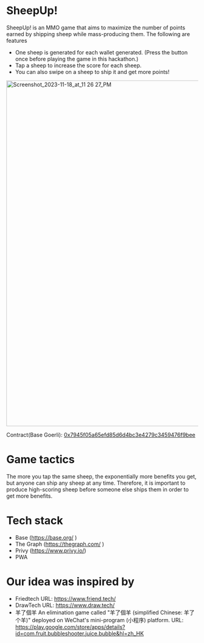 # SheepUp!
SheepUp! is an MMO game that aims to maximize the number of points earned by shipping sheep while mass-producing them.
The following are features

- One sheep is generated for each wallet generated. (Press the button once before playing the game in this hackathon.)
- Tap a sheep to increase the score for each sheep.
- You can also swipe on a sheep to ship it and get more points!



<img width="905" alt="Screenshot_2023-11-18_at_11 26 27_PM" src="https://github.com/aw-labs/BSheepTest/assets/8872443/2b332ca5-984d-432e-9762-5edd74221584">

Contract(Base Goerli): [0x7945f05a65efd85d6d4bc3e4279c3459476f9bee](https://goerli.basescan.org/address/0x7945f05a65efd85d6d4bc3e4279c3459476f9bee) 


# Game tactics
The more you tap the same sheep, the exponentially more benefits you get, but anyone can ship any sheep at any time.
Therefore, it is important to produce high-scoring sheep before someone else ships them in order to get more benefits.


# Tech stack
- Base (https://base.org/ )
- The Graph (https://thegraph.com/ )
- Privy (https://www.privy.io/)
- PWA

# Our idea was inspired by
- Friedtech
URL: https://www.friend.tech/
- DrawTech
URL: https://www.draw.tech/
- 羊了個羊
An elimination game called "羊了個羊 (simplified Chinese: 羊了个羊)" deployed on WeChat's mini-program (小程序) platform.
URL: https://play.google.com/store/apps/details?id=com.fruit.bubbleshooter.juice.bubble&hl=zh_HK
